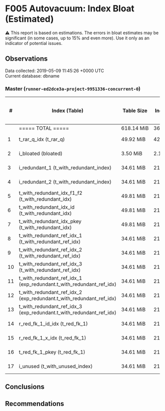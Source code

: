 # F005 Autovacuum: Index Bloat (Estimated) #
:warning: This report is based on estimations. The errors in bloat estimates may be significant (in some cases, up to 15% and even more). Use it only as an indicator of potential issues.

## Observations ##
Data collected: 2019-05-09 11:45:26 +0000 UTC  
Current database: dbname  



### Master (`runner-ed2dce3a-project-9951336-concurrent-0`) ###
  

\# | Index (Table) | Table Size |Index Size | Extra | &#9660;&nbsp;Estimated bloat | Est. bloat, bytes | Est. bloat level, % | Live Data Size | Fillfactor
---|---------------|------------|-----------|-------|------------------------------|-------------------|---------------------|----------------|-------------
&nbsp;|===== TOTAL ===== |618.14&nbsp;MiB |366.70&nbsp;MiB ||23.87&nbsp;MiB |25,026,560|6.51||
1 |t_rar_q_idx (t_rar_q) |49.92&nbsp;MiB |42.86&nbsp;MiB |~23.65&nbsp;MiB (55.18%) |21.50&nbsp;MiB |22,544,384 | **50.16** |~21.36&nbsp;MiB |90
2 |i_bloated (bloated) |3.50&nbsp;MiB |2.16&nbsp;MiB |~1.19&nbsp;MiB (55.07%) |1.08&nbsp;MiB |1,130,496 | **50.00** |~1.08&nbsp;MiB |90
3 |i_redundant_1 (t_with_redundant_index) |34.61&nbsp;MiB |21.45&nbsp;MiB |~2.24&nbsp;MiB (10.42%) |88.00&nbsp;KiB |90,112 |0.40 |~21.36&nbsp;MiB |90
4 |i_redundant_2 (t_with_redundant_index) |34.61&nbsp;MiB |21.45&nbsp;MiB |~2.24&nbsp;MiB (10.42%) |88.00&nbsp;KiB |90,112 |0.40 |~21.36&nbsp;MiB |90
5 |t_with_redundant_idx_f1_f2 (t_with_redundant_idx) |49.81&nbsp;MiB |21.45&nbsp;MiB |~2.24&nbsp;MiB (10.42%) |88.00&nbsp;KiB |90,112 |0.40 |~21.36&nbsp;MiB |90
6 |t_with_redundant_idx_id (t_with_redundant_idx) |49.81&nbsp;MiB |21.45&nbsp;MiB |~2.24&nbsp;MiB (10.42%) |88.00&nbsp;KiB |90,112 |0.40 |~21.36&nbsp;MiB |90
7 |t_with_redundant_idx_pkey (t_with_redundant_idx) |49.81&nbsp;MiB |21.45&nbsp;MiB |~2.24&nbsp;MiB (10.42%) |88.00&nbsp;KiB |90,112 |0.40 |~21.36&nbsp;MiB |90
8 |t_with_redundant_ref_idx_1 (t_with_redundant_ref_idx) |34.61&nbsp;MiB |21.45&nbsp;MiB |~2.24&nbsp;MiB (10.42%) |88.00&nbsp;KiB |90,112 |0.40 |~21.36&nbsp;MiB |90
9 |t_with_redundant_ref_idx_2 (t_with_redundant_ref_idx) |34.61&nbsp;MiB |21.45&nbsp;MiB |~2.24&nbsp;MiB (10.42%) |88.00&nbsp;KiB |90,112 |0.40 |~21.36&nbsp;MiB |90
10 |t_with_redundant_ref_idx_3 (t_with_redundant_ref_idx) |34.61&nbsp;MiB |21.45&nbsp;MiB |~2.24&nbsp;MiB (10.42%) |88.00&nbsp;KiB |90,112 |0.40 |~21.36&nbsp;MiB |90
11 |t_with_redundant_ref_idx_1 (exp_redundant.t_with_redundant_ref_idx) |34.61&nbsp;MiB |21.45&nbsp;MiB |~2.24&nbsp;MiB (10.42%) |88.00&nbsp;KiB |90,112 |0.40 |~21.36&nbsp;MiB |90
12 |t_with_redundant_ref_idx_2 (exp_redundant.t_with_redundant_ref_idx) |34.61&nbsp;MiB |21.45&nbsp;MiB |~2.24&nbsp;MiB (10.42%) |88.00&nbsp;KiB |90,112 |0.40 |~21.36&nbsp;MiB |90
13 |t_with_redundant_ref_idx_3 (exp_redundant.t_with_redundant_ref_idx) |34.61&nbsp;MiB |21.45&nbsp;MiB |~2.24&nbsp;MiB (10.42%) |88.00&nbsp;KiB |90,112 |0.40 |~21.36&nbsp;MiB |90
14 |r_red_fk_1_id_idx (t_red_fk_1) |34.61&nbsp;MiB |21.45&nbsp;MiB |~2.24&nbsp;MiB (10.42%) |88.00&nbsp;KiB |90,112 |0.40 |~21.36&nbsp;MiB |90
15 |r_red_fk_1_x_idx (t_red_fk_1) |34.61&nbsp;MiB |21.45&nbsp;MiB |~2.24&nbsp;MiB (10.42%) |88.00&nbsp;KiB |90,112 |0.40 |~21.36&nbsp;MiB |90
16 |t_red_fk_1_pkey (t_red_fk_1) |34.61&nbsp;MiB |21.45&nbsp;MiB |~2.24&nbsp;MiB (10.42%) |88.00&nbsp;KiB |90,112 |0.40 |~21.36&nbsp;MiB |90
17 |i_unused (t_with_unused_index) |34.61&nbsp;MiB |21.45&nbsp;MiB |~2.24&nbsp;MiB (10.42%) |88.00&nbsp;KiB |90,112 |0.40 |~21.36&nbsp;MiB |90


## Conclusions ##


## Recommendations ##

